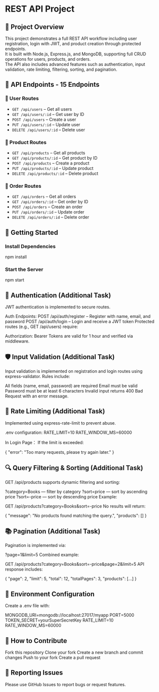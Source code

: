 # REST API Project

## 💎 Project Overview

This project demonstrates a full REST API workflow including user registration, login with JWT, and product creation through protected endpoints.  
It is built with Node.js, Express.js, and MongoDB, supporting full CRUD operations for users, products, and orders.  
The API also includes advanced features such as authentication, input validation, rate limiting, filtering, sorting, and pagination.

## 💎 API Endpoints - 15 Endpoints

### 💎 User Routes
- `GET /api/users` – Get all users
- `GET /api/users/:id` – Get user by ID
- `POST /api/users` – Create a user
- `PUT /api/users/:id` – Update user
- `DELETE /api/users/:id` – Delete user

### 💎 Product Routes
- `GET /api/products` – Get all products
- `GET /api/products/:id` – Get product by ID
- `POST /api/products` – Create a product
- `PUT /api/products/:id` – Update product
- `DELETE /api/products/:id` – Delete product

### 💎 Order Routes
- `GET /api/orders` – Get all orders
- `GET /api/orders/:id` – Get order by ID
- `POST /api/orders` – Create an order
- `PUT /api/orders/:id` – Update order
- `DELETE /api/orders/:id` – Delete order

## 🚀 Getting Started

### Install Dependencies
npm install

### Start the Server
npm start

## 🔐 Authentication (Additional Task)
JWT authentication is implemented to secure routes.

Auth Endpoints:
POST /api/auth/register – Register with name, email, and password
POST /api/auth/login – Login and receive a JWT token
Protected routes (e.g., GET /api/users) require:

Authorization: Bearer <authToken>
Tokens are valid for 1 hour and verified via middleware.

## 🛡️ Input Validation (Additional Task)
Input validation is implemented on registration and login routes using express-validator. Rules include:

All fields (name, email, password) are required
Email must be valid
Password must be at least 6 characters
Invalid input returns 400 Bad Request with an error message.

## 🚦 Rate Limiting (Additional Task)
Implemented using express-rate-limit to prevent abuse.

.env configuration:
RATE_LIMIT=10
RATE_WINDOW_MS=60000

In Login Page：
If the limit is exceeded:

{ "error": "Too many requests, please try again later." }

## 🔍 Query Filtering & Sorting (Additional Task)
GET /api/products supports dynamic filtering and sorting:

?category=Books — filter by category
?sort=price — sort by ascending price
?sort=-price — sort by descending price
Example:

GET /api/products?category=Books&sort=-price
No results will return:

{
  "message": "No products found matching the query.",
  "products": []
}

## 📚 Pagination (Additional Task)
Pagination is implemented via:

?page=1&limit=5
Combined example:

GET /api/products?category=Books&sort=-price&page=2&limit=5
API response includes:

{
  "page": 2,
  "limit": 5,
  "total": 12,
  "totalPages": 3,
  "products": [...]
}

## 💎 Environment Configuration
Create a .env file with:

MONGODB_URI=mongodb://localhost:27017/myapp
PORT=5000
TOKEN_SECRET=yourSuperSecretKey
RATE_LIMIT=10
RATE_WINDOW_MS=60000

## 🤝 How to Contribute

Fork this repository
Clone your fork
Create a new branch and commit changes
Push to your fork
Create a pull request

## 🐞 Reporting Issues

Please use GitHub Issues to report bugs or request features.